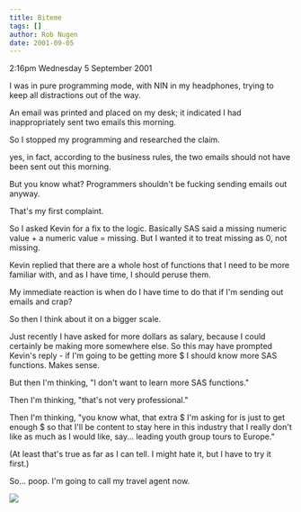 ```yaml
---
title: Biteme
tags: []
author: Rob Nugen
date: 2001-09-05
---
```


<p class=date>2:16pm Wednesday 5 September 2001</p>

<p>I was in pure programming mode, with NIN in my headphones, trying to keep
all distractions out of the way.</p>

<p>An email was printed and placed on my desk; it indicated I had
inappropriately sent two emails this morning.</p>

<p>So I stopped my programming and researched the claim.</p>

<p>yes, in fact, according to the business rules, the two emails should not
have been sent out this morning.</p>

<p>But you know what?   Programmers shouldn't be fucking sending emails out
anyway.</p>

<p>That's my first complaint.</p>

<p>So I asked Kevin for a fix to the logic.  Basically SAS said a missing
numeric value + a numeric value = missing.  But I wanted it to treat missing
as 0, not missing.</p>

<p>Kevin replied that there are a whole host of functions that I need to be
more familiar with, and as I have time, I should peruse them.</p>

<p>My immediate reaction is when do I have time to do that if I'm sending
out emails and crap?</p>

<p>So then I think about it on a bigger scale.</p>

<p>Just recently I have asked for more dollars as salary, because I could
certainly be making more somewhere else.  So this may have prompted Kevin's
reply - if I'm going to be getting more $ I should know more SAS functions.
Makes sense.</p>

<p>But then I'm thinking, "I don't want to learn more SAS functions."</p>

<p>Then I'm thinking, "that's not very professional."</p>

<p>Then I'm thinking, "you know what, that extra $ I'm asking for is just to
get enough $ so that I'll be content to stay here in this industry that I
really don't like as much as I would like, say...  leading youth group tours
to Europe."</p>

<p>(At least that's true as far as I can tell.  I might hate it, but I have
to try it first.)</p>

<p>So... poop.  I'm going to call my travel agent now.</p>

<p><img src="/images/rob/wL-ROB.gif">

